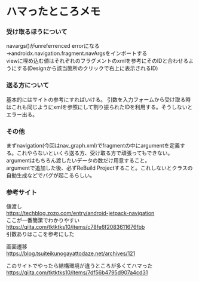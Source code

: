 #  ハマったところメモ
### 受け取るほうについて
navargs()がunreferrenced errorになる→androidx.navigation.fragment.navArgsをインポートする  
viewに埋め込む値はそれぞれのフラグメントのxmlを参考にそのIDと合わせるようにする(Designから該当箇所のクリックで右上に表示されるID)

### 送る方について
基本的にはサイトの参考にすればいける。
引数を入力フォームから受け取る時はこれも同じようにxmlを参照にして割り振られたIDを利用する。そうしないとエラー出る。  

### その他
まずnavigation(今回はnav_graph.xml)でfragmentの中にargumentを定義する。これやらないといくら送る方、受け取る方で頑張ってもできない。  
argumentはもちろん渡したいデータの数だけ用意すること。  
argumentで追加した後、必ずReBuild Projectすること。これしないとクラスの自動生成などでバグが起こるらしい。
 
### 参考サイト
値渡し  
https://techblog.zozo.com/entry/android-jetpack-navigation  
ここが一番簡潔でわかりやすい  
https://qiita.com/tktktks10/items/c78fe6f2083611676fbb  
引数ありはここを参考にした  

画面遷移  
https://blog.tsuiteikunogayattodaze.net/archives/121  

このサイトでやったら結構環境が違うところが多くてハマった
https://qiita.com/tktktks10/items/7df56b4795d907a4cd31  
